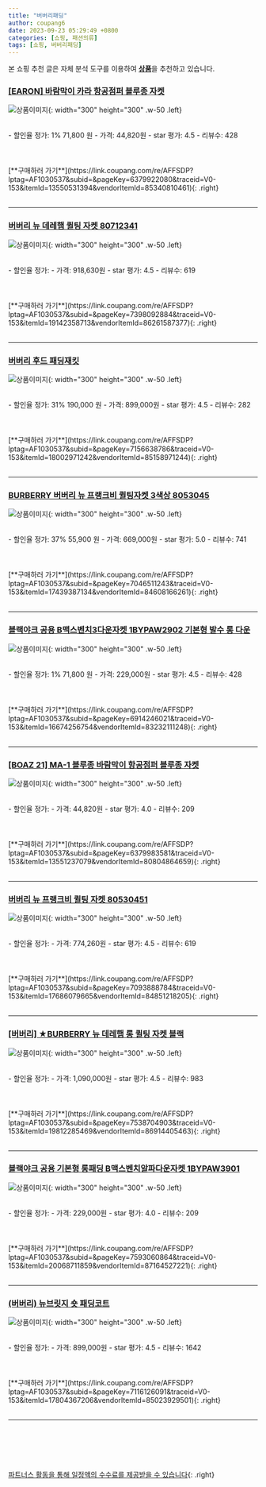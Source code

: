 ```yaml
---
title: "버버리패딩"
author: coupang6
date: 2023-09-23 05:29:49 +0800
categories: [쇼핑, 패션의류]
tags: [쇼핑, 버버리패딩]
---
```


본 쇼핑 추천 글은 자체 분석 도구를 이용하여 [**상품**](https://link.coupang.com/a/bao1ui)을 추천하고 있습니다.

### [[EARON] 바람막이 카라 항공점퍼 블루종 자켓](https://link.coupang.com/re/AFFSDP?lptag=AF1030537&subid=&pageKey=6379922080&traceid=V0-153&itemId=13550531394&vendorItemId=85340810461)

![상품이미지](https://thumbnail8.coupangcdn.com/thumbnails/remote/230x230ex/image/vendor_inventory/1df1/fba796443bd01e3994672d773a4abe9843bd92bc1ff70c3b4a67cdde2225.jpg){: width="300" height="300" .w-50 .left}


<br>
- 할인율 정가: 1%  71,800   원
- 가격: 44,820원
- star 평가: 4.5
- 리뷰수: 428
<br>
<br>
<br>
<br>
[**구매하러 가기**](https://link.coupang.com/re/AFFSDP?lptag=AF1030537&subid=&pageKey=6379922080&traceid=V0-153&itemId=13550531394&vendorItemId=85340810461){: .right}
<br>
<br>

---

### [버버리 뉴 데레햄 퀼팅 자켓 80712341](https://link.coupang.com/re/AFFSDP?lptag=AF1030537&subid=&pageKey=7398092884&traceid=V0-153&itemId=19142358713&vendorItemId=86261587377)

![상품이미지](https://thumbnail9.coupangcdn.com/thumbnails/remote/230x230ex/image/vendor_inventory/351f/101281a2fe52318c8a978ff7380fc101183aed0c784b822accc27ebe266c.jpg){: width="300" height="300" .w-50 .left}


<br>
- 할인율 정가: 
- 가격: 918,630원
- star 평가: 4.5
- 리뷰수: 619
<br>
<br>
<br>
<br>
[**구매하러 가기**](https://link.coupang.com/re/AFFSDP?lptag=AF1030537&subid=&pageKey=7398092884&traceid=V0-153&itemId=19142358713&vendorItemId=86261587377){: .right}
<br>
<br>

---

### [버버리 후드 패딩재킷](https://link.coupang.com/re/AFFSDP?lptag=AF1030537&subid=&pageKey=7156638786&traceid=V0-153&itemId=18002971242&vendorItemId=85158971244)

![상품이미지](https://thumbnail8.coupangcdn.com/thumbnails/remote/230x230ex/image/vendor_inventory/f191/1ff761d98c0a16909537eb3ebc0855bfe520b884c04938ac3c46c9bb6d98.jpg){: width="300" height="300" .w-50 .left}


<br>
- 할인율 정가: 31%  190,000   원
- 가격: 899,000원
- star 평가: 4.5
- 리뷰수: 282
<br>
<br>
<br>
<br>
[**구매하러 가기**](https://link.coupang.com/re/AFFSDP?lptag=AF1030537&subid=&pageKey=7156638786&traceid=V0-153&itemId=18002971242&vendorItemId=85158971244){: .right}
<br>
<br>

---

### [BURBERRY 버버리 뉴 프랭크비 퀼팅자켓 3색상 8053045](https://link.coupang.com/re/AFFSDP?lptag=AF1030537&subid=&pageKey=7046511243&traceid=V0-153&itemId=17439387134&vendorItemId=84608166261)

![상품이미지](https://thumbnail7.coupangcdn.com/thumbnails/remote/230x230ex/image/vendor_inventory/cb99/4ae55b7a4675c02b8d863be9578daa6754164bc47bd4eeb81c903d07eae7.jpg){: width="300" height="300" .w-50 .left}


<br>
- 할인율 정가: 37%  55,900   원
- 가격: 669,000원
- star 평가: 5.0
- 리뷰수: 741
<br>
<br>
<br>
<br>
[**구매하러 가기**](https://link.coupang.com/re/AFFSDP?lptag=AF1030537&subid=&pageKey=7046511243&traceid=V0-153&itemId=17439387134&vendorItemId=84608166261){: .right}
<br>
<br>

---

### [블랙야크 공용 B맥스벤치3다운자켓 1BYPAW2902 기본형 발수 롱 다운](https://link.coupang.com/re/AFFSDP?lptag=AF1030537&subid=&pageKey=6914246021&traceid=V0-153&itemId=16674256754&vendorItemId=83232111248)

![상품이미지](https://thumbnail8.coupangcdn.com/thumbnails/remote/230x230ex/image/vendor_inventory/657e/f754de5c61a3c85c81e364fe752833a26b05def75c14b159467c2f4ca492.jpg){: width="300" height="300" .w-50 .left}


<br>
- 할인율 정가: 1%  71,800   원
- 가격: 229,000원
- star 평가: 4.5
- 리뷰수: 428
<br>
<br>
<br>
<br>
[**구매하러 가기**](https://link.coupang.com/re/AFFSDP?lptag=AF1030537&subid=&pageKey=6914246021&traceid=V0-153&itemId=16674256754&vendorItemId=83232111248){: .right}
<br>
<br>

---

### [[BOAZ 21] MA-1 블루종 바람막이 항공점퍼 블루종 자켓](https://link.coupang.com/re/AFFSDP?lptag=AF1030537&subid=&pageKey=6379983581&traceid=V0-153&itemId=13551237079&vendorItemId=80804864659)

![상품이미지](https://thumbnail9.coupangcdn.com/thumbnails/remote/230x230ex/image/vendor_inventory/c6d9/e7d57acddde321c80bb63cd264eb62ccfa00edbee4cbe9fbd13b4c55ec59.jpg){: width="300" height="300" .w-50 .left}


<br>
- 할인율 정가: 
- 가격: 44,820원
- star 평가: 4.0
- 리뷰수: 209
<br>
<br>
<br>
<br>
[**구매하러 가기**](https://link.coupang.com/re/AFFSDP?lptag=AF1030537&subid=&pageKey=6379983581&traceid=V0-153&itemId=13551237079&vendorItemId=80804864659){: .right}
<br>
<br>

---

### [버버리 뉴 프랭크비 퀼팅 자켓 80530451](https://link.coupang.com/re/AFFSDP?lptag=AF1030537&subid=&pageKey=7093888784&traceid=V0-153&itemId=17686079665&vendorItemId=84851218205)

![상품이미지](https://thumbnail8.coupangcdn.com/thumbnails/remote/230x230ex/image/vendor_inventory/2a54/b3b84cfcc71a5b4f6e77ac068711b0220959d1f55f5bc617f39a840a70af.jpg){: width="300" height="300" .w-50 .left}


<br>
- 할인율 정가: 
- 가격: 774,260원
- star 평가: 4.5
- 리뷰수: 619
<br>
<br>
<br>
<br>
[**구매하러 가기**](https://link.coupang.com/re/AFFSDP?lptag=AF1030537&subid=&pageKey=7093888784&traceid=V0-153&itemId=17686079665&vendorItemId=84851218205){: .right}
<br>
<br>

---

### [[버버리] ★BURBERRY 뉴 데레햄 롱 퀼팅 자켓 블랙](https://link.coupang.com/re/AFFSDP?lptag=AF1030537&subid=&pageKey=7538704903&traceid=V0-153&itemId=19812285469&vendorItemId=86914405463)

![상품이미지](https://thumbnail6.coupangcdn.com/thumbnails/remote/230x230ex/image/vendor_inventory/c73e/070ff864f716ffd8323d29463d580b3f2d225ef7253c508abbd7ea25b5e8.jpg){: width="300" height="300" .w-50 .left}


<br>
- 할인율 정가: 
- 가격: 1,090,000원
- star 평가: 4.5
- 리뷰수: 983
<br>
<br>
<br>
<br>
[**구매하러 가기**](https://link.coupang.com/re/AFFSDP?lptag=AF1030537&subid=&pageKey=7538704903&traceid=V0-153&itemId=19812285469&vendorItemId=86914405463){: .right}
<br>
<br>

---

### [블랙야크 공용 기본형 롱패딩 B맥스벤치알파다운자켓 1BYPAW3901](https://link.coupang.com/re/AFFSDP?lptag=AF1030537&subid=&pageKey=7593060864&traceid=V0-153&itemId=20068711859&vendorItemId=87164527221)

![상품이미지](https://thumbnail8.coupangcdn.com/thumbnails/remote/230x230ex/image/vendor_inventory/d442/8bedb3a2f0c51f001fe678ec5a74fc8aa33c6bbe1a1daf0deffcc0c82c52.jpg){: width="300" height="300" .w-50 .left}


<br>
- 할인율 정가: 
- 가격: 229,000원
- star 평가: 4.0
- 리뷰수: 209
<br>
<br>
<br>
<br>
[**구매하러 가기**](https://link.coupang.com/re/AFFSDP?lptag=AF1030537&subid=&pageKey=7593060864&traceid=V0-153&itemId=20068711859&vendorItemId=87164527221){: .right}
<br>
<br>

---

### [(버버리) 뉴브릿지 숏 패딩코트](https://link.coupang.com/re/AFFSDP?lptag=AF1030537&subid=&pageKey=7116126091&traceid=V0-153&itemId=17804367206&vendorItemId=85023929501)

![상품이미지](https://thumbnail7.coupangcdn.com/thumbnails/remote/230x230ex/image/vendor_inventory/3d59/acf4949e5b808987f6304a6a7c2aff653305934050daf36af2010334267b.jpg){: width="300" height="300" .w-50 .left}


<br>
- 할인율 정가: 
- 가격: 899,000원
- star 평가: 4.5
- 리뷰수: 1642
<br>
<br>
<br>
<br>
[**구매하러 가기**](https://link.coupang.com/re/AFFSDP?lptag=AF1030537&subid=&pageKey=7116126091&traceid=V0-153&itemId=17804367206&vendorItemId=85023929501){: .right}
<br>
<br>

---
<br><br><br><br><br> [파트너스 활동을 통해 일정액의 수수료를 제공받을 수 있습니다](https://link.coupang.com/a/bao1ui){: .right}